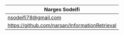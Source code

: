 | Narges Sodeifi                                   |
| ------------------------------------------------ |
| nsodeifi78@gmail.com                             |
| https://github.com/narsan/InformationRetrieval   |

